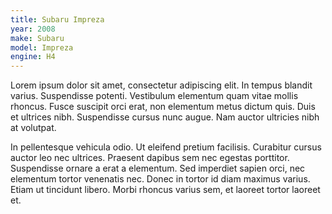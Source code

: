 ```yaml
---
title: Subaru Impreza
year: 2008
make: Subaru
model: Impreza
engine: H4
---
```


Lorem ipsum dolor sit amet, consectetur adipiscing elit. In tempus blandit varius. Suspendisse potenti. Vestibulum elementum quam vitae mollis rhoncus. Fusce suscipit orci erat, non elementum metus dictum quis. Duis et ultrices nibh. Suspendisse cursus nunc augue. Nam auctor ultricies nibh at volutpat.

In pellentesque vehicula odio. Ut eleifend pretium facilisis. Curabitur cursus auctor leo nec ultrices. Praesent dapibus sem nec egestas porttitor. Suspendisse ornare a erat a elementum. Sed imperdiet sapien orci, nec elementum tortor venenatis nec. Donec in tortor id diam maximus varius. Etiam ut tincidunt libero. Morbi rhoncus varius sem, et laoreet tortor laoreet et.